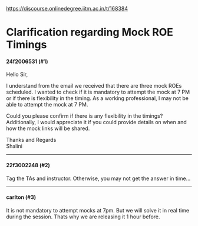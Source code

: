 https://discourse.onlinedegree.iitm.ac.in/t/168384

<html><head><meta charset='utf-8'><title>Clarification regarding Mock ROE Timings</title></head><body>
<h1>Clarification regarding Mock ROE Timings</h1>
<h4>24f2006531 (#1)</h4>
<p>Hello Sir,</p>
<p>I understand from the email we received that there are three mock ROEs scheduled. I wanted to check if it is mandatory to attempt the mock at 7 PM or if there is flexibility in the timing. As a working professional, I may not be able to attempt the mock at 7 PM.</p>
<p>Could you please confirm if there is any flexibility in the timings? Additionally, I would appreciate it if you could provide details on when and how the mock links will be shared.</p>
<p>Thanks and Regards<br/>
Shalini</p><hr>

<h4>22f3002248 (#2)</h4>
<p>Tag the TAs and instructor. Otherwise, you may not get the answer in time…</p><hr>

<h4>carlton (#3)</h4>
<p>It is not mandatory to attempt mocks at 7pm. But we will solve it in real time during the session. Thats why we are releasing it 1 hour before.